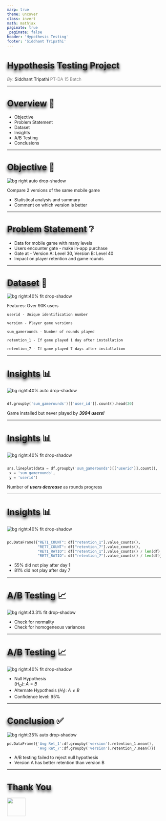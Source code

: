 ```yaml
---
marp: true
theme: uncover
class: invert
math: mathjax
paginate: true
_paginate: false
header: 'Hypothesis Testing'
footer: 'Siddhant Tripathi'
---
```


# <!--fit--><SPAN STYLE="text-shadow: 0px 5px 10px #000000">Hypothesis Testing Project</SPAN>

<span style="color:grey">*By*:</span> Siddhant Tripathi
<span style="color:grey">PT-DA 15 Batch</span>

---

# <SPAN STYLE="text-shadow: 0px 5px 10px #000000">Overview</SPAN> 📒
* Objective
* Problem Statement
* Dataset
* Insights
* A/B Testing
* Conclusions

---

# <SPAN STYLE="text-shadow: 0px 5px 10px #000000">Objective</SPAN> 🎯

![bg right auto drop-shadow](imgs/AB_Test.png)

Compare 2 versions of the same mobile game
* Statistical analysis and summary
* Comment on which version is better 

---

# <SPAN STYLE="text-shadow: 0px 5px 10px #000000">Problem Statement</SPAN> ❔
* Data for mobile game with many levels
* Users encounter gate - make in-app purchase
* Gate at - Version A: Level 30, Version B: Level 40
* Impact on player retention and game rounds

---

# <SPAN STYLE="text-shadow: 0px 5px 10px #000000">Dataset</SPAN> 📑

![bg right:40% fit drop-shadow](imgs/dataset.png)

Features:
Over 90K users
```  
userid - Unique identification number 

version - Player game versions

sum_gamerounds - Number of rounds played

retention_1 - If game played 1 day after installation

retention_7 - If game played 7 days after installation
```
---

# <SPAN STYLE="text-shadow: 0px 5px 10px #000000">Insights</SPAN> 📊

![bg right:40% auto drop-shadow](imgs/rounds_played.png)

``` python

df.groupby('sum_gamerounds')[['user_id']].count().head(20)

```
Game installed but never played by __*3994 users!*__

---

# <SPAN STYLE="text-shadow: 0px 5px 10px #000000">Insights</SPAN> 📊

![bg right:40% fit drop-shadow](imgs/output.png)

``` python

sns.lineplot(data = df.groupby('sum_gamerounds')[['userid']].count(),
 x = 'sum_gamerounds',
 y = 'userid')

```
Number of __*users decrease*__ as rounds progress

---

# <SPAN STYLE="text-shadow: 0px 5px 10px #000000">Insights</SPAN> 📊

![bg right:40% fit drop-shadow](imgs/retention_stats.png)

``` python

pd.DataFrame({"RET1_COUNT": df["retention_1"].value_counts(),
              "RET7_COUNT": df["retention_7"].value_counts(),
              "RET1_RATIO": df["retention_1"].value_counts() / len(df),
              "RET7_RATIO": df["retention_7"].value_counts() / len(df)})

```
* $55\%$ did not play after day 1
* $81\%$ did not play after day 7

---

# <SPAN STYLE="text-shadow: 0px 5px 10px #000000">A/B Testing</SPAN> 📈

![bg right:43.3% fit drop-shadow](imgs/AB_Test_Flow_Chart.png)
* Check for normality
* Check for homogeneous variances

---

# <SPAN STYLE="text-shadow: 0px 5px 10px #000000">A/B Testing</SPAN> 📈

![bg right:40% fit drop-shadow](imgs/ab_result.png)

* Null Hypothesis      
($H_O$): $A = B$
* Alternate Hypothesis 
($H_1$): $A \neq B$
* Confidence level: $95\%$

---

# <SPAN STYLE="text-shadow: 0px 5px 10px #000000">Conclusion</SPAN> ✅

![bg right:35% auto drop-shadow](imgs/avg_ret.png)

``` python
pd.DataFrame({'Avg Ret_1':df.groupby('version').retention_1.mean(),
              'Avg Ret_7':df.groupby('version').retention_7.mean()})
```

- A/B testing failed to reject null hypothesis
- Version A has better retention than version B

---

# <!--fit--> <SPAN STYLE="text-shadow: 0px 5px 10px #000000">Thank You</SPAN>
<a href="https://github.com/siddhanttripathi13/AB_Testing" target="_blank"><img src="./imgs/github.svg" width="60" height="60"></a>


